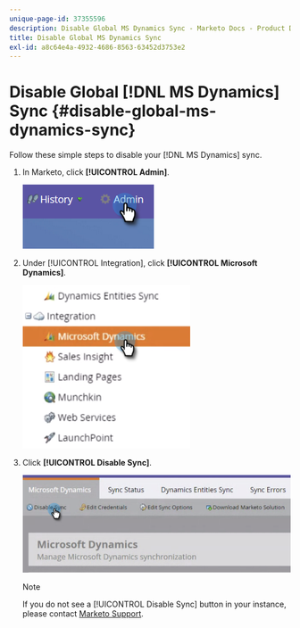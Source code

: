 ```yaml
---
unique-page-id: 37355596
description: Disable Global MS Dynamics Sync - Marketo Docs - Product Documentation
title: Disable Global MS Dynamics Sync
exl-id: a8c64e4a-4932-4686-8563-63452d3753e2
---
```

# Disable Global [!DNL MS Dynamics] Sync {#disable-global-ms-dynamics-sync}

Follow these simple steps to disable your [!DNL MS Dynamics] sync.

1. In Marketo, click **[!UICONTROL Admin]**.

   ![](assets/one.png)

1. Under [!UICONTROL Integration], click **[!UICONTROL Microsoft Dynamics]**.

   ![](assets/two.png)

1. Click **[!UICONTROL Disable Sync]**.

   ![](assets/three.png)

   >[!NOTE]
   >
   >If you do not see a [!UICONTROL Disable Sync] button in your instance, please contact [Marketo Support](https://nation.marketo.com/t5/Support/ct-p/Support).
